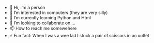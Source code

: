 - 👋 Hi, I’m a person
- 👀 I’m interested in computers (they are very silly)
- 🌱 I’m currently learning Python and Html
- 💞️ I’m looking to collaborate on ...
- 📫 How to reach me somewehere
- ⚡ Fun fact: When I was a wee lad I stuck a pair of scissors in an outlet

<!---
TheDuckyKid/TheDuckyKid is a ✨ special ✨ repository because its `README.md` (this file) appears on your GitHub profile.
You can click the Preview link to take a look at your changes.
--->
